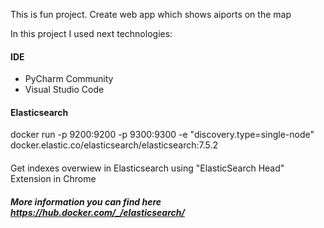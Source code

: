 This is fun project. Create web app which shows aiports on the map

In this project I used next technologies:

#### IDE
- PyCharm Community
- Visual Studio Code



#### Elasticsearch
docker run -p 9200:9200 -p 9300:9300 -e "discovery.type=single-node" docker.elastic.co/elasticsearch/elasticsearch:7.5.2


####
Get indexes overwiew in Elasticsearch using "ElasticSearch Head" Extension in Chrome


##### More information you can find here https://hub.docker.com/_/elasticsearch/


